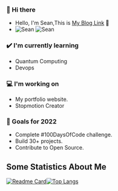 ### 👋 Hi there

- Hello, I'm Sean,This is [My Blog Link](https://code666.top) 👋
- ![Sean](https://komarev.com/ghpvc/?username=pleaseok) ![Sean](https://visitor-badge.glitch.me/badge?page_id=pleaseok.profile)

<!-- Create a tabular data for blog posts-->
### ✔️ I'm currently learning
- Quantum Computing
- Devops

### 💻 I'm working on
- My portfolio website.
- Stopmotion Creator

### 🌱 Goals for 2022
- Complete #100DaysOfCode challenge.
- Build 30+ projects.
- Contribute to Open Source.

## Some Statistics About Me

[![Readme Card](https://github-readme-stats.vercel.app/api?username=pleaseok&show_icons=true&title_color=ffffff&icon_color=bb2acf&text_color=daf7dc&bg_color=151515)](https://github.com/pleaseok)[![Top Langs](https://github-readme-stats.vercel.app/api/top-langs/?username=pleaseok&layout=compact&title_color=ffffff&icon_color=bb2acf&text_color=daf7dc&bg_color=151515)](https://github.com/pleaseok)
